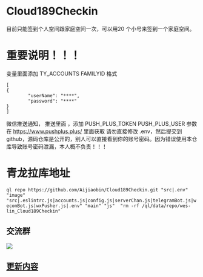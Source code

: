 # Cloud189Checkin

目前只能签到个人空间跟家庭空间一次，可以用20 个小号来签到一个家庭空间。

# 重要说明！！！
变量里面添加   TY_ACCOUNTS    FAMILYID
格式 
```
[
{
        "userName": "****",
        "password": "****"
}
]
```
微信推送通知，
推送里面 ，添加  PUSH_PLUS_TOKEN  PUSH_PLUS_USER     参数在 https://www.pushplus.plus/ 里面获取
请勿直接修改 .env，然后提交到 github，源码仓库是公开的，别人可以直接看到你的账号密码。因为错误使用本仓库导致账号密码泄漏，本人概不负责！！！
# 青龙拉库地址
```ql repo https://github.com/Aijiaobin/Cloud189Checkin.git "src|.env" "image" "src|.eslintrc.js|accounts.js|config.js|serverChan.js|telegramBot.js|wecomBot.js|wxPusher.js|.env" "main" "js"  "rm -rf /ql/data/repo/wes-lin_Cloud189Checkin"```

## 交流群

![](https://cdn.jsdelivr.net/gh/wes-lin/Cloud189Checkin/image/group.jpg)

## [更新内容](https://github.com/wes-lin/Cloud189Checkin/wiki/更新内容)
